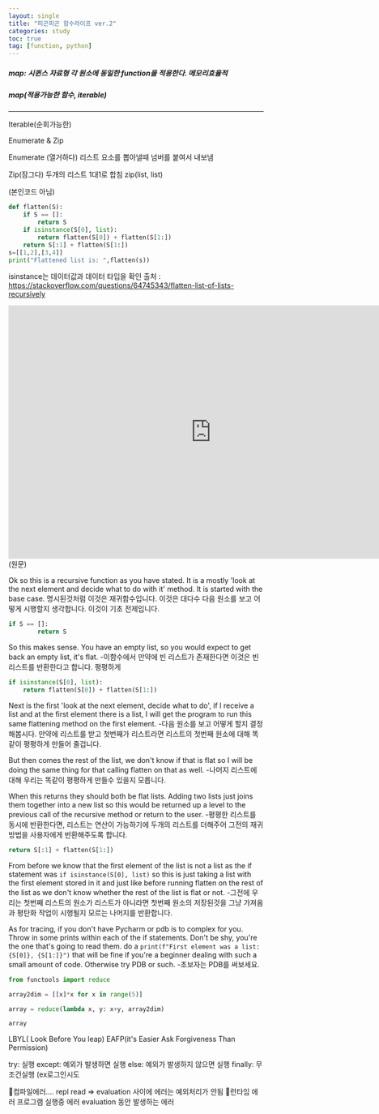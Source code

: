 ```yaml
---
layout: single
title: "피곤피곤 함수라이프 ver.2"
categories: study
toc: true
tag: [function, python]
---
```

##### map: 시퀸스 자료형 각 원소에 동일한 function을 적용한다. 메모리효율적
##### map(적용가능한 함수, iterable)
---
Iterable(순회가능한)

Enumerate & Zip

Enumerate (열거하다)
리스트 요소를 뽑아낼때 넘버를 붙여서 내보냄

Zip(잠그다)
	두개의 리스트 1대1로 합침
zip(list, list)



(본인코드 아님)
```python
def flatten(S):
    if S == []:
        return S
    if isinstance(S[0], list):
        return flatten(S[0]) + flatten(S[1:])
    return S[:1] + flatten(S[1:])
s=[[1,2],[3,4]]
print("Flattened list is: ",flatten(s))
```
isinstance는 데이터값과 데이터 타입을 확인
출처 : https://stackoverflow.com/questions/64745343/flatten-list-of-lists-recursively



<iframe width="800" height="500" frameborder="0" src="https://pythontutor.com/iframe-embed.html#code=def%20flatten%28S%29%3A%0A%20%20%20%20if%20S%20%3D%3D%20%5B%5D%3A%0A%20%20%20%20%20%20%20%20return%20S%0A%20%20%20%20if%20isinstance%28S%5B0%5D,%20list%29%3A%0A%20%20%20%20%20%20%20%20return%20flatten%28S%5B0%5D%29%20%2B%20flatten%28S%5B1%3A%5D%29%0A%20%20%20%20return%20S%5B%3A1%5D%20%2B%20flatten%28S%5B1%3A%5D%29%0Aexample%20%3D%20%5B%5B1,2,3%5D%5D%0Aprint%28%22Flattened%20list%20is%3A%20%22,flatten%28example%29%29&codeDivHeight=400&codeDivWidth=350&cumulative=false&curInstr=31&heapPrimitives=nevernest&origin=opt-frontend.js&py=3&rawInputLstJSON=%5B%5D&textReferences=false"> </iframe>
(원문)


Ok so this is a recursive function as you have stated. It is a mostly 'look at the next element and decide what to do with it' method. It is started with the base case.
명시된것처럼 이것은 재귀함수입니다.  이것은 대다수 다음 원소를 보고 어떻게 시행할지 생각합니다. 이것이 기초 전제입니다.

```python
if S == []:
        return S
```

So this makes sense. You have an empty list, so you would expect to get back an empty list, it's flat.
-이함수에서 만약에 빈 리스트가 존재한다면 이것은 빈 리스트를 반환한다고 합니다. 평평하게 
```python
if isinstance(S[0], list):
    return flatten(S[0]) + flatten(S[1:])
```

Next is the first 'look at the next element, decide what to do', if I receive a list and at the first element there is a list, I will get the program to run this same flattening method on the first element.
-다음 원소를 보고 어떻게 할지 결정해봅시다. 만약에 리스트를 받고 첫번째가 리스트라면 리스트의 첫번째 원소에 대해 똑같이 평평하게 만들어 줄겁니다.

But then comes the rest of the list, we don't know if that is flat so I will be doing the same thing for that calling flatten on that as well.
-나머지 리스트에 대해 우리는 똑같이 평평하게 만들수 있을지 모릅니다.

When this returns they should both be flat lists. Adding two lists just joins them together into a new list so this would be returned up a level to the previous call of the recursive method or return to the user.
-평평한 리스트를 동시에 반환한다면, 리스트는 연산이 가능하기에 두개의 리스트를 더해주어 그전의 재귀방법을 사용자에게 반환해주도록 합니다.

```python
return S[:1] + flatten(S[1:])
```

From before we know that the first element of the list is not a list as the if statement was `if isinstance(S[0], list)` so this is just taking a list with the first element stored in it and just like before running flatten on the rest of the list as we don't know whether the rest of the list is flat or not.
-그전에 우리는 첫번째 리스트의 원소가 리스트가 아니라면 첫번째 원소의 저장된것을 그냥 가져옴과 평탄화 작업이 시행될지 모르는 나머지를 반환합니다.

As for tracing, if you don't have Pycharm or pdb is to complex for you. Throw in some prints within each of the if statements. Don't be shy, you're the one that's going to read them. do a `print(f"First element was a list: {S[0]}, {S[1:]}")` that will be fine if you're a beginner dealing with such a small amount of code. Otherwise try PDB or such.
-초보자는 PDB를 써보세요.


```python
from functools import reduce

array2dim = [[x]*x for x in range(5)] 

array = reduce(lambda x, y: x+y, array2dim)

array
```


LBYL( Look Before You leap)
EAFP(it's Easier Ask Forgiveness Than Permission)

try: 실행
except: 예외가 발생하면 실행
else: 예외가 발생하지 않으면 실행
finally: 무조건실행 (ex로그인시도

컴파일에러....
repl read => evaluation 사이에 에러는 예외처리가 안됨
런타임 에러
프로그램 실행중 에러 evaluation 동안 발생하는 에러

